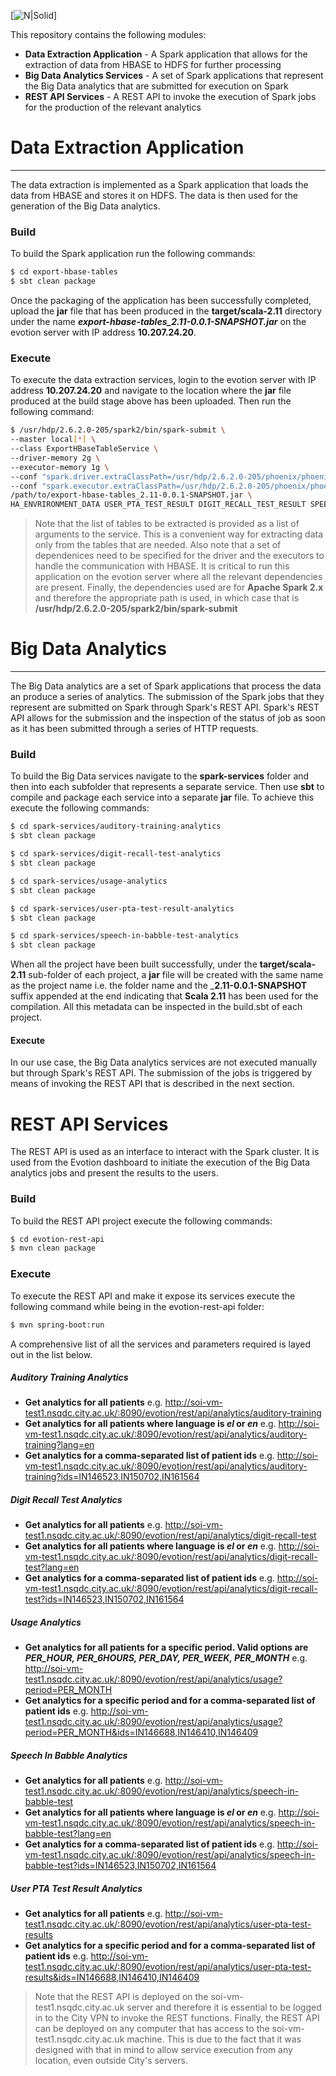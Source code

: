 [![N|Solid](https://evotion.city.ac.uk/images/evotion-logo.png)]

This repository contains the following modules:
  - __Data Extraction Application__ - A Spark application that allows for the extraction of data from HBASE to HDFS for further processing
  - __Big Data Analytics Services__ - A set of Spark applications that represent the Big Data analytics that are submitted for execution on Spark
  - __REST API Services__ - A REST API to invoke the execution of Spark jobs for the production of the relevant analytics

# Data Extraction Application
___
The data extraction is implemented as a Spark application that loads the data from HBASE and stores it on HDFS. The data is then used for the generation of the Big Data analytics.

### Build
To build the Spark application run the following commands:

```sh
$ cd export-hbase-tables
$ sbt clean package
```
Once the packaging of the application has been successfully completed, upload the __jar__ file that has been produced in the __target/scala-2.11__ directory under the name *__export-hbase-tables_2.11-0.0.1-SNAPSHOT.jar__* on the evotion server with IP address __10.207.24.20__.

### Execute
To execute the data extraction services, login to the evotion server with IP address __10.207.24.20__ and navigate to the location where the __jar__ file produced at the build stage above has been uploaded. Then run the following command:

```sh
$ /usr/hdp/2.6.2.0-205/spark2/bin/spark-submit \
--master local[*] \
--class ExportHBaseTableService \
--driver-memory 2g \
--executor-memory 1g \
--conf "spark.driver.extraClassPath=/usr/hdp/2.6.2.0-205/phoenix/phoenix-spark2.jar:/usr/hdp/2.6.2.0-205/phoenix/phoenix-client.jar:/usr/hdp/2.6.2.0-205/hbase/conf" \
--conf "spark.executor.extraClassPath=/usr/hdp/2.6.2.0-205/phoenix/phoenix-spark2.jar:/usr/hdp/2.6.2.0-205/phoenix/phoenix-client.jar:/usr/hdp/2.6.2.0-205/hbase/conf" \
/path/to/export-hbase-tables_2.11-0.0.1-SNAPSHOT.jar \
HA_ENVRIRONMENT_DATA USER_PTA_TEST_RESULT DIGIT_RECALL_TEST_RESULT SPEECH_IN_BABBLE_TEST AUDITORY_TRAINING TABLE_DS11_1_OUTPUT TABLE_DS11_2_OUTPUT TABLE_DS11_3_OUTPUT TABLE_DS11_4_OUTPUT TABLE_DS11_5_OUTPUT
```

>Note that the list of tables to be extracted is provided as a list of arguments to the service. This is a convenient way for extracting data only from the tables that are needed. Also note that a set of dependenices need to be specified for the driver and the executors to handle the communication with HBASE. It is critical to run this application on the evotion server where all the relevant dependencies are present. Finally, the dependencies used are for __Apache Spark 2.x__ and therefore the appropriate path is used, in which case that is __/usr/hdp/2.6.2.0-205/spark2/bin/spark-submit__ 

# Big Data Analytics
___
The Big Data analytics are a set of Spark applications that process the data an produce a series of analytics. The submission of the Spark jobs that they represent are submitted on Spark through Spark's REST API. Spark's REST API allows for the submission and the inspection of the status of job as soon as it has been submitted through a series of HTTP requests.

### Build
To build the Big Data services navigate to the __spark-services__ folder and then into each subfolder that represents a separate service. Then use __sbt__ to compile and package each service into a separate __jar__ file. To achieve this execute the following commands:

```sh
$ cd spark-services/auditory-training-analytics
$ sbt clean package
```
```sh
$ cd spark-services/digit-recall-test-analytics
$ sbt clean package
```
```sh
$ cd spark-services/usage-analytics
$ sbt clean package
```
```sh
$ cd spark-services/user-pta-test-result-analytics
$ sbt clean package
```
```sh
$ cd spark-services/speech-in-babble-test-analytics
$ sbt clean package
```

When all the project have been built successfully, under the __target/scala-2.11__ sub-folder of each project, a __jar__ file will be created with the same name as the project name i.e. the folder name and the ___2.11-0.0.1-SNAPSHOT__ suffix appended at the end indicating that __Scala 2.11__ has been used for the compilation. All this metadata can be inspected in the build.sbt of each project.
#### Execute
In our use case, the Big Data analytics services are not executed manually but through Spark's REST API. The submission of the jobs is triggered by means of invoking the REST API that is described in the next section.

# REST API Services
The REST API is used as an interface to interact with the Spark cluster. It is used from the Evotion dashboard to initiate the execution of the Big Data analytics jobs and present the results to the users.

### Build
To build the REST API project execute the following commands:
```sh
$ cd evotion-rest-api
$ mvn clean package
```
### Execute
To execute the REST API and make it expose its services execute the following command while being in the evotion-rest-api folder:
```sh
$ mvn spring-boot:run
```

A comprehensive list of all the services and parameters required is layed out in the list below.

##### Auditory Training Analytics
 - __Get analytics for all patients__
 e.g. http://soi-vm-test1.nsqdc.city.ac.uk/:8090/evotion/rest/api/analytics/auditory-training
 - __Get analytics for all patients where language is *el* or *en*__
 e.g. http://soi-vm-test1.nsqdc.city.ac.uk/:8090/evotion/rest/api/analytics/auditory-training?lang=en
 - __Get analytics for a comma-separated list of patient ids__
 e.g. http://soi-vm-test1.nsqdc.city.ac.uk/:8090/evotion/rest/api/analytics/auditory-training?ids=IN146523,IN150702,IN161564

##### Digit Recall Test Analytics
 - __Get analytics for all patients__
 e.g. http://soi-vm-test1.nsqdc.city.ac.uk/:8090/evotion/rest/api/analytics/digit-recall-test
 - __Get analytics for all patients where language is *el* or *en*__
 e.g. http://soi-vm-test1.nsqdc.city.ac.uk/:8090/evotion/rest/api/analytics/digit-recall-test?lang=en
 - __Get analytics for a comma-separated list of patient ids__
 e.g. http://soi-vm-test1.nsqdc.city.ac.uk/:8090/evotion/rest/api/analytics/digit-recall-test?ids=IN146523,IN150702,IN161564

##### Usage Analytics
 - __Get analytics for all patients for a specific period. Valid options are *PER_HOUR, PER_6HOURS, PER_DAY, PER_WEEK, PER_MONTH*__
 e.g. http://soi-vm-test1.nsqdc.city.ac.uk/:8090/evotion/rest/api/analytics/usage?period=PER_MONTH
 - __Get analytics for a specific period and for a comma-separated list of patient ids__
 e.g. http://soi-vm-test1.nsqdc.city.ac.uk/:8090/evotion/rest/api/analytics/usage?period=PER_MONTH&ids=IN146688,IN146410,IN146409

##### Speech In Babble Analytics
 - __Get analytics for all patients__
 e.g. http://soi-vm-test1.nsqdc.city.ac.uk/:8090/evotion/rest/api/analytics/speech-in-babble-test
 - __Get analytics for all patients where language is *el* or *en*__
 e.g. http://soi-vm-test1.nsqdc.city.ac.uk/:8090/evotion/rest/api/analytics/speech-in-babble-test?lang=en
 - __Get analytics for a comma-separated list of patient ids__
 e.g. http://soi-vm-test1.nsqdc.city.ac.uk/:8090/evotion/rest/api/analytics/speech-in-babble-test?ids=IN146523,IN150702,IN161564

##### User PTA Test Result Analytics
 - __Get analytics for all patients__
 e.g. http://soi-vm-test1.nsqdc.city.ac.uk/:8090/evotion/rest/api/analytics/user-pta-test-results
 - __Get analytics for a specific period and for a comma-separated list of patient ids__
 e.g. http://soi-vm-test1.nsqdc.city.ac.uk/:8090/evotion/rest/api/analytics/user-pta-test-results&ids=IN146688,IN146410,IN146409

> Note that the REST API is deployed on the soi-vm-test1.nsqdc.city.ac.uk server and therefore it is essential to be logged in to the City VPN to invoke the REST functions. Finally, the REST API can be deployed on any computer that has access to the soi-vm-test1.nsqdc.city.ac.uk machine. This is due to the fact that it was designed with that in mind to allow service execution from any location, even outside City's servers.
